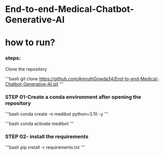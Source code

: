 # End-to-end-Medical-Chatbot-Generative-AI

# how to run?
### steps:

Clone the repository 

'''bash
git clone https://github.com/AmruthGowda34/End-to-end-Medical-Chatbot-Generative-AI.git
'''

### STEP 01-Create a conda environment after opening the repository 
 

'''bash
conda create -n medibot python=3.10 -y
'''


'''bash
conda activate medibot
'''

### STEP 02- install the requirements
'''bash
pip install -r requirements.txt
'''
